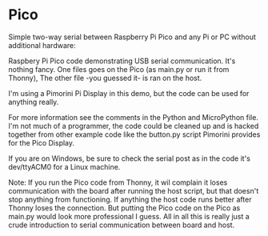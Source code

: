 # Pico

Simple two-way serial between Raspberry Pi Pico and any Pi or PC without additional hardware:

Raspbery Pi Pico code demonstrating USB serial communication. It's nothing fancy.
One files goes on the Pico (as main.py or run it from Thonny),
The other file -you guessed it- is ran on the host.

I'm using a Pimorini Pi Display in this demo, but the code can be used for anything really.

For more information see the comments in the Python and MicroPython file. I'm not much of a programmer, the code could be cleaned up and is hacked together from other example code like the button.py script Pimorini provides for the Pico Display.

If you are on Windows, be sure to check the serial post as in the code it's dev/ttyACM0 for a Linux machine.

Note: If you run the Pico code from Thonny, it wil complain it loses communication with the board after running the host script, but that doesn't stop anything from functioning. If anything the host code runs better after Thonny loses the connection. But putting the Pico code on the Pico as main.py would look more professional I guess. All in all this is really just a crude introduction to serial communication between board and host.
